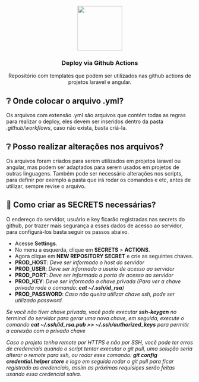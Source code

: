 <p align="center">
 
<img src="https://icon-library.com/images/deploy-icon/deploy-icon-8.jpg" width="120">
<h3 align="center">Deploy via Github Actions</h3>

<p align="center">Repositório com templates que podem ser utilizados nas github actions de projetos laravel e angular.</p>
</p>

## ❔ Onde colocar o arquivo .yml?

Os arquivos com extensão .yml são arquivos que contém todas as regras para realizar o deploy, eles devem ser inseridos dentro da pasta *.github/workflows*, caso não exista, basta criá-la.

## ❔ Posso realizar alterações nos arquivos?

Os arquivos foram criados para serem utilizados em projetos laravel ou angular, mas podem ser adaptados para serem usados em projetos de outras linguagens. Também pode ser necessário alterações nos scripts, para definir por exemplo a pasta que irá rodar os comandos e etc, antes de utilizar, sempre revise o arquivo.

## 🌟 Como criar as SECRETS necessárias?

O endereço do servidor, usuário e key ficarão registradas nas secrets do github, por trazer mais segurança a esses dados de acesso ao servidor, para configurá-los basta seguir os passos abaixo.

 - Acesse **Settings**.
 - No menu a esquerda, clique em **SECRETS** > **ACTIONS**.
 - Agora clique em **NEW REPOSITORY SECRET** e crie as seguintes chaves.
 - **PROD_HOST**: *Deve ser informado o host do servidor*
 - **PROD_USER**: *Deve ser informado o usurio de acesso ao servidor*
 - **PROD_PORT**: *Deve ser informado a porta de acesso ao servidor*
 - **PROD_KEY**: *Deve ser informado a chave privada (Para ver a chave privada rode o comando: **cat ~/.ssh/id_rsa**)*
 - **PROD_PASSWORD**: *Caso não queira utilizar chave ssh, pode ser utilizado password.*
 
 
*Se você não tiver chave privada, você pode executar **ssh-keygen** no terminal do servidor para gerar uma nova chave, em seguida, execute o comando **cat ~/.ssh/id_rsa.pub >> ~/.ssh/authorized_keys** para permitir a conexão com o privado chave*

*Caso o projeto tenha remote por HTTPS e não por SSH, você pode ter erros de credenciais quando o script tentar executar o git pull, uma solução seria alterar o remote para ssh, ou rodar esse comando: **git config credential.helper store** e logo em seguida rodar o git pull para ficar registrado as credenciais, assim as próximas requisiçes serão feitas usando essa credencial salva.*

